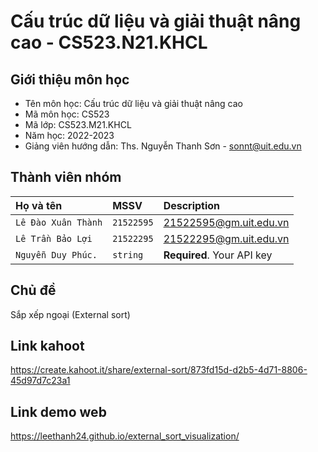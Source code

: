 #                            Cấu trúc dữ liệu và giải thuật nâng cao - CS523.N21.KHCL



## Giới thiệu môn học


- Tên môn học: Cấu trúc dữ liệu và giải thuật nâng cao
- Mã môn học: CS523
- Mã lớp: CS523.M21.KHCL
- Năm học: 2022-2023
- Giảng viên hướng dẫn: Ths. Nguyễn Thanh Sơn - sonnt@uit.edu.vn

## Thành viên nhóm 




| Họ và tên | MSSV     | Description                |
| :--------           | :------- | :------------------------- |
| `Lê Đào Xuân Thành` | `21522595` | 21522595@gm.uit.edu.vn |
| `Lê Trần Bảo Lợi  ` | `21522295` | 21522295@gm.uit.edu.vn |
| `Nguyễn Duy Phúc. ` | `string` | **Required**. Your API key |

## Chủ đề
Sắp xếp ngoại (External sort)

## Link kahoot
https://create.kahoot.it/share/external-sort/873fd15d-d2b5-4d71-8806-45d97d7c23a1

## Link demo web 
https://leethanh24.github.io/external_sort_visualization/
